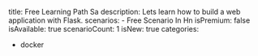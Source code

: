 title: Free Learning Path Sa
description: Lets learn how to build a web application with Flask.
scenarios: 
    - Free Scenario In Hn
isPremium: false
isAvailable: true
scenarioCount: 1
isNew: true
categories: 
  - docker
